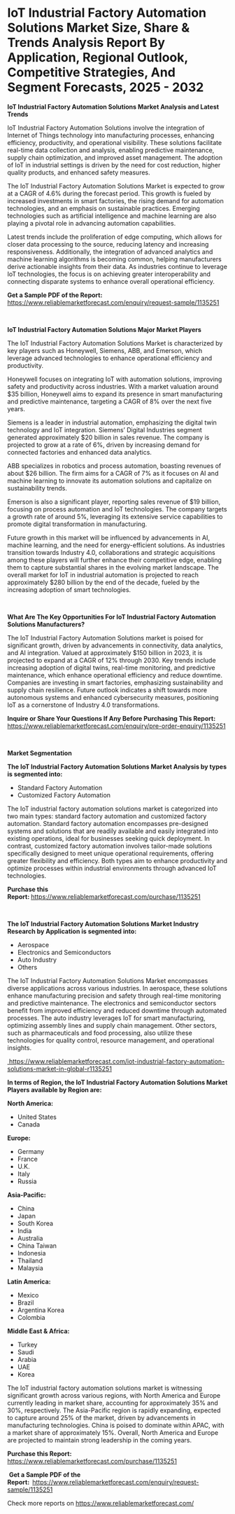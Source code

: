 <p><h1>IoT Industrial Factory Automation Solutions Market Size, Share & Trends Analysis Report By Application, Regional Outlook, Competitive Strategies, And Segment Forecasts, 2025 - 2032</h1></p><p><strong>IoT Industrial Factory Automation Solutions Market Analysis and Latest Trends</strong></p>
<p><p>IoT Industrial Factory Automation Solutions involve the integration of Internet of Things technology into manufacturing processes, enhancing efficiency, productivity, and operational visibility. These solutions facilitate real-time data collection and analysis, enabling predictive maintenance, supply chain optimization, and improved asset management. The adoption of IoT in industrial settings is driven by the need for cost reduction, higher quality products, and enhanced safety measures.</p><p>The IoT Industrial Factory Automation Solutions Market is expected to grow at a CAGR of 4.6% during the forecast period. This growth is fueled by increased investments in smart factories, the rising demand for automation technologies, and an emphasis on sustainable practices. Emerging technologies such as artificial intelligence and machine learning are also playing a pivotal role in advancing automation capabilities.</p><p>Latest trends include the proliferation of edge computing, which allows for closer data processing to the source, reducing latency and increasing responsiveness. Additionally, the integration of advanced analytics and machine learning algorithms is becoming common, helping manufacturers derive actionable insights from their data. As industries continue to leverage IoT technologies, the focus is on achieving greater interoperability and connecting disparate systems to enhance overall operational efficiency.</p></p>
<p><strong>Get a Sample PDF of the Report:&nbsp;</strong> <a href="https://www.reliablemarketforecast.com/enquiry/request-sample/1135251?utm_campaign=3570&utm_medium=2&utm_source=Github&utm_content=ia&utm_term=25032025&utm_id=iot-industrial-factory-automation-solutions">https://www.reliablemarketforecast.com/enquiry/request-sample/1135251</a></p>
<p>&nbsp;</p>
<p><strong>IoT Industrial Factory Automation Solutions Major Market Players</strong></p>
<p><p>The IoT Industrial Factory Automation Solutions Market is characterized by key players such as Honeywell, Siemens, ABB, and Emerson, which leverage advanced technologies to enhance operational efficiency and productivity. </p><p>Honeywell focuses on integrating IoT with automation solutions, improving safety and productivity across industries. With a market valuation around $35 billion, Honeywell aims to expand its presence in smart manufacturing and predictive maintenance, targeting a CAGR of 8% over the next five years.</p><p>Siemens is a leader in industrial automation, emphasizing the digital twin technology and IoT integration. Siemens’ Digital Industries segment generated approximately $20 billion in sales revenue. The company is projected to grow at a rate of 6%, driven by increasing demand for connected factories and enhanced data analytics.</p><p>ABB specializes in robotics and process automation, boasting revenues of about $26 billion. The firm aims for a CAGR of 7% as it focuses on AI and machine learning to innovate its automation solutions and capitalize on sustainability trends.</p><p>Emerson is also a significant player, reporting sales revenue of $19 billion, focusing on process automation and IoT technologies. The company targets a growth rate of around 5%, leveraging its extensive service capabilities to promote digital transformation in manufacturing.</p><p>Future growth in this market will be influenced by advancements in AI, machine learning, and the need for energy-efficient solutions. As industries transition towards Industry 4.0, collaborations and strategic acquisitions among these players will further enhance their competitive edge, enabling them to capture substantial shares in the evolving market landscape. The overall market for IoT in industrial automation is projected to reach approximately $280 billion by the end of the decade, fueled by the increasing adoption of smart technologies.</p></p>
<p>&nbsp;</p>
<p><strong>What Are The Key Opportunities For IoT Industrial Factory Automation Solutions Manufacturers?</strong></p>
<p><p>The IoT Industrial Factory Automation Solutions market is poised for significant growth, driven by advancements in connectivity, data analytics, and AI integration. Valued at approximately $150 billion in 2023, it is projected to expand at a CAGR of 12% through 2030. Key trends include increasing adoption of digital twins, real-time monitoring, and predictive maintenance, which enhance operational efficiency and reduce downtime. Companies are investing in smart factories, emphasizing sustainability and supply chain resilience. Future outlook indicates a shift towards more autonomous systems and enhanced cybersecurity measures, positioning IoT as a cornerstone of Industry 4.0 transformations.</p></p>
<p><strong>Inquire or Share Your Questions If Any Before Purchasing This Report:</strong> <a href="https://www.reliablemarketforecast.com/enquiry/pre-order-enquiry/1135251?utm_campaign=3570&utm_medium=2&utm_source=Github&utm_content=ia&utm_term=25032025&utm_id=iot-industrial-factory-automation-solutions">https://www.reliablemarketforecast.com/enquiry/pre-order-enquiry/1135251</a></p>
<p>&nbsp;</p>
<p><strong>Market Segmentation</strong></p>
<p><strong>The IoT Industrial Factory Automation Solutions Market Analysis by types is segmented into:</strong></p>
<p><ul><li>Standard Factory Automation</li><li>Customized Factory Automation</li></ul></p>
<p><p>The IoT industrial factory automation solutions market is categorized into two main types: standard factory automation and customized factory automation. Standard factory automation encompasses pre-designed systems and solutions that are readily available and easily integrated into existing operations, ideal for businesses seeking quick deployment. In contrast, customized factory automation involves tailor-made solutions specifically designed to meet unique operational requirements, offering greater flexibility and efficiency. Both types aim to enhance productivity and optimize processes within industrial environments through advanced IoT technologies.</p></p>
<p><strong>Purchase this Report:&nbsp;</strong><a href="https://www.reliablemarketforecast.com/purchase/1135251?utm_campaign=3570&utm_medium=2&utm_source=Github&utm_content=ia&utm_term=25032025&utm_id=iot-industrial-factory-automation-solutions">https://www.reliablemarketforecast.com/purchase/1135251</a></p>
<p>&nbsp;</p>
<p><strong>The IoT Industrial Factory Automation Solutions Market Industry Research by Application is segmented into:</strong></p>
<p><ul><li>Aerospace</li><li>Electronics and Semiconductors</li><li>Auto Industry</li><li>Others</li></ul></p>
<p><p>The IoT Industrial Factory Automation Solutions Market encompasses diverse applications across various industries. In aerospace, these solutions enhance manufacturing precision and safety through real-time monitoring and predictive maintenance. The electronics and semiconductor sectors benefit from improved efficiency and reduced downtime through automated processes. The auto industry leverages IoT for smart manufacturing, optimizing assembly lines and supply chain management. Other sectors, such as pharmaceuticals and food processing, also utilize these technologies for quality control, resource management, and operational insights.</p></p>
<p><a href="https://www.reliablemarketforecast.com/iot-industrial-factory-automation-solutions-market-in-global-r1135251?utm_campaign=3570&utm_medium=2&utm_source=Github&utm_content=ia&utm_term=25032025&utm_id=iot-industrial-factory-automation-solutions">&nbsp;https://www.reliablemarketforecast.com/iot-industrial-factory-automation-solutions-market-in-global-r1135251</a></p>
<p><strong>In terms of Region, the IoT Industrial Factory Automation Solutions Market Players available by Region are:</strong></p>
<p>
    <p> <strong> North America: </strong>
        <ul>
            <li>United States</li>
            <li>Canada</li>
        </ul>
        </p> 
    <p> <strong> Europe: </strong>
        <ul>
            <li>Germany</li>
            <li>France</li>
            <li>U.K.</li>
            <li>Italy</li>
            <li>Russia</li>
        </ul>
        </p> 
    <p> <strong> Asia-Pacific: </strong>
        <ul>
            <li>China</li>
            <li>Japan</li>
            <li>South Korea</li>
            <li>India</li>
            <li>Australia</li>
            <li>China Taiwan</li>
            <li>Indonesia</li>
            <li>Thailand</li>
            <li>Malaysia</li>
        </ul>
        </p> 
    <p> <strong> Latin America: </strong>
        <ul>
            <li>Mexico</li>
            <li>Brazil</li>
            <li>Argentina Korea</li>
            <li>Colombia</li>
        </ul>
        </p> 
    <p> <strong> Middle East & Africa: </strong>
        <ul>
            <li>Turkey</li>
            <li>Saudi</li>
            <li>Arabia</li>
            <li>UAE</li>
            <li>Korea</li>
        </ul>
    </p>
    </p>
<p><p>The IoT industrial factory automation solutions market is witnessing significant growth across various regions, with North America and Europe currently leading in market share, accounting for approximately 35% and 30%, respectively. The Asia-Pacific region is rapidly expanding, expected to capture around 25% of the market, driven by advancements in manufacturing technologies. China is poised to dominate within APAC, with a market share of approximately 15%. Overall, North America and Europe are projected to maintain strong leadership in the coming years.</p></p>
<p><strong>Purchase this Report: </strong><a href="https://www.reliablemarketforecast.com/purchase/1135251?utm_campaign=3570&utm_medium=2&utm_source=Github&utm_content=ia&utm_term=25032025&utm_id=iot-industrial-factory-automation-solutions">https://www.reliablemarketforecast.com/purchase/1135251</a></p>
<p>&nbsp;<strong>Get a Sample PDF of the Report:&nbsp;&nbsp;</strong><a href="https://www.reliablemarketforecast.com/enquiry/request-sample/1135251?utm_campaign=3570&utm_medium=2&utm_source=Github&utm_content=ia&utm_term=25032025&utm_id=iot-industrial-factory-automation-solutions">https://www.reliablemarketforecast.com/enquiry/request-sample/1135251</a></p>
<p><strong></strong></p>
<p>Check more reports on <a href="https://www.reliablemarketforecast.com/?utm_campaign=3570&utm_medium=2&utm_source=Github&utm_content=ia&utm_term=25032025&utm_id=iot-industrial-factory-automation-solutions">https://www.reliablemarketforecast.com/</a></p>